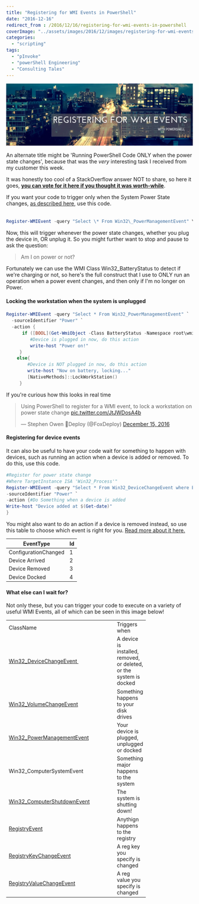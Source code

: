 ```yaml
---
title: "Registering for WMI Events in PowerShell"
date: "2016-12-16"
redirect_from : /2016/12/16/registering-for-wmi-events-in-powershell
coverImage: "../assets/images/2016/12/images/registering-for-wmi-events.webp"
categories: 
  - "scripting"
tags: 
  - "pInvoke"
  - "powerShell Engineering"
  - "Consulting Tales"
---
```


![registering-for-wmi-events](../assets/images/2016/12/images/registering-for-wmi-events.webp)

An alternate title might be 'Running PowerShell Code ONLY when the power state changes', because that was the _very_ interesting task I received from my customer this week.

It was honestly too cool of a StackOverflow answer NOT to share, so here it goes, **[you can vote for it here if you thought it was worth-while](http://superuser.com/questions/121045/is-there-a-way-to-execute-a-program-on-power-events/1156961#1156961)**.

If you want your code to trigger only when the System Power State changes, [as described here](https://msdn.microsoft.com/en-us/library/windows/desktop/aa373223(v=vs.85).aspx), use this code.

```powershell

Register-WMIEvent -query "Select \* From Win32\_PowerManagementEvent" \` -sourceIdentifier "Power" \` -action { #YourCodeHere } 
```

Now, this will trigger whenever the power state changes, whether you plug the device in, OR unplug it. So you might further want to stop and pause to ask the question:

> Am I on power or not?

Fortunately we can use the WMI Class Win32\_BatteryStatus to detect if we're charging or not, so here's the full construct that I use to ONLY run an operation when a power event changes, and then only if I'm no longer on Power.

#### Locking the workstation when the system is unplugged

```powershell
Register-WMIEvent -query "Select * From Win32_PowerManagementEvent" `
  -sourceIdentifier "Power" `
  -action {
      if ([BOOL](Get-WmiObject -Class BatteryStatus -Namespace root\wmi).PowerOnLine ){
         #Device is plugged in now, do this action
         write-host "Power on!"
     }
    else{
        #Device is NOT plugged in now, do this action
        write-host "Now on battery, locking..."
        [NativeMethods]::LockWorkStation()
     }
```

If you're curious how this looks in real time
<blockquote class="twitter-tweet"><p lang="en" dir="ltr">Using PowerShell to register for a WMI event, to lock a workstation on power state change <a href="https://t.co/JtJWDosA4b">pic.twitter.com/JtJWDosA4b</a></p>&mdash; Stephen Owen 🦊Deploy (@FoxDeploy) <a href="https://twitter.com/FoxDeploy/status/809500159830818816?ref_src=twsrc%5Etfw">December 15, 2016</a></blockquote> <script async src="https://platform.twitter.com/widgets.js" charset="utf-8"></script>

#### Registering for device events

It can also be useful to have your code wait for something to happen with devices, such as running an action when a device is added or removed. To do this, use this code.

```powershell
#Register for power state change
#Where TargetInstance ISA 'Win32_Process'"
Register-WMIEvent -query "Select * From Win32_DeviceChangeEvent where EventType = '2'" `
-sourceIdentifier "Power" `
-action {#Do Something when a device is added
Write-host "Device added at $(Get-date)"
} 
```

You might also want to do an action if a device is removed instead, so use this table to choose which event is right for you. [Read more about it here.](https://msdn.microsoft.com/en-us/library/aa394124(v=vs.85).aspx)

| EventType | Id |
| --- | --- |
| ConfigurationChanged | 1 |
| Device Arrived | 2 |
| Device Removed | 3 |
| Device Docked | 4 |

#### What else can I wait for?

Not only these, but you can trigger your code to execute on a variety of useful WMI Events, all of which can be seen in this image below!

<table width="346"><tbody><tr><td width="278">ClassName</td><td width="68">Triggers when</td></tr><tr><td><a href="https://msdn.microsoft.com/en-us/library/aa394124(v=vs.85).aspx">Win32_DeviceChangeEvent&nbsp;</a></td><td>A device is installed, removed, or deleted, or the system is docked</td></tr><tr><td><a href="https://msdn.microsoft.com/en-us/library/aa394516(v=vs.85).aspx">Win32_VolumeChangeEvent</a></td><td>Something happens to your disk drives</td></tr><tr><td><a href="https://msdn.microsoft.com/en-us/library/aa394362(v=vs.85).aspx">Win32_PowerManagementEvent</a></td><td>Your device is plugged, unplugged or docked</td></tr><tr><td>Win32_ComputerSystemEvent</td><td>Something major happens to the system</td></tr><tr><td><a href="https://msdn.microsoft.com/en-us/library/aa394101(v=vs.85).aspx">Win32_ComputerShutdownEvent</a></td><td>The system is shutting down!</td></tr><tr><td><a href="https://msdn.microsoft.com/en-us/library/aa393039(v=vs.85).aspx">RegistryEvent</a></td><td>Anythign happens to the registry</td></tr><tr><td><a href="https://msdn.microsoft.com/en-us/library/aa393040(v=vs.85).aspx">RegistryKeyChangeEvent</a></td><td>A reg key you specify is changed</td></tr><tr><td><a href="https://msdn.microsoft.com/en-us/library/aa393042(v=vs.85).aspx">RegistryValueChangeEvent</a></td><td>A reg value you specify is changed</td></tr></tbody></table>